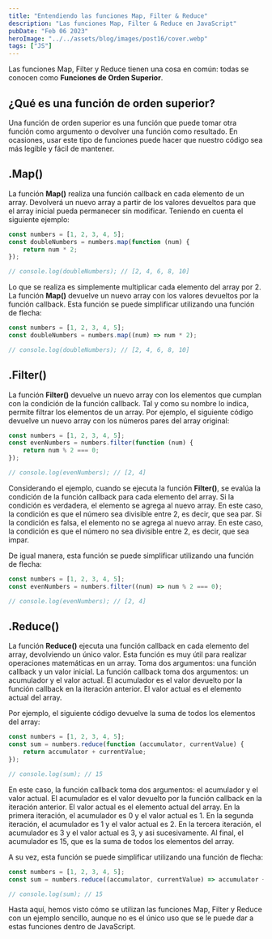 ```yaml
---
title: "Entendiendo las funciones Map, Filter & Reduce"
description: "Las funciones Map, Filter & Reduce en JavaScript"
pubDate: "Feb 06 2023"
heroImage: "../../assets/blog/images/post16/cover.webp"
tags: ["JS"]
---
```


Las funciones Map, Filter y Reduce tienen una cosa en común: todas se conocen como **Funciones de Orden Superior**.

## ¿Qué es una función de orden superior?

Una función de orden superior es una función que puede tomar otra función como argumento o devolver una función como resultado. En ocasiones, usar este tipo de funciones puede hacer que nuestro código sea más legible y fácil de mantener.

## .Map()

La función **Map()** realiza una función callback en cada elemento de un array. Devolverá un nuevo array a partir de los valores devueltos para que el array inicial pueda permanecer sin modificar. Teniendo en cuenta el siguiente ejemplo:

```js
const numbers = [1, 2, 3, 4, 5];
const doubleNumbers = numbers.map(function (num) {
	return num * 2;
});

// console.log(doubleNumbers); // [2, 4, 6, 8, 10]
```

Lo que se realiza es simplemente multiplicar cada elemento del array por 2. La función **Map()** devuelve un nuevo array con los valores devueltos por la función callback. Esta función se puede simplificar utilizando una función de flecha:

```js
const numbers = [1, 2, 3, 4, 5];
const doubleNumbers = numbers.map((num) => num * 2);

// console.log(doubleNumbers); // [2, 4, 6, 8, 10]
```

## .Filter()

La función **Filter()** devuelve un nuevo array con los elementos que cumplan con la condición de la función callback. Tal y como su nombre lo indica, permite filtrar los elementos de un array. Por ejemplo, el siguiente código devuelve un nuevo array con los números pares del array original:

```js
const numbers = [1, 2, 3, 4, 5];
const evenNumbers = numbers.filter(function (num) {
	return num % 2 === 0;
});

// console.log(evenNumbers); // [2, 4]
```

Considerando el ejemplo, cuando se ejecuta la función **Filter()**, se evalúa la condición de la función callback para cada elemento del array. Si la condición es verdadera, el elemento se agrega al nuevo array. En este caso, la condición es que el número sea divisible entre 2, es decir, que sea par. Si la condición es falsa, el elemento no se agrega al nuevo array. En este caso, la condición es que el número no sea divisible entre 2, es decir, que sea impar.

De igual manera, esta función se puede simplificar utilizando una función de flecha:

```js
const numbers = [1, 2, 3, 4, 5];
const evenNumbers = numbers.filter((num) => num % 2 === 0);

// console.log(evenNumbers); // [2, 4]
```

## .Reduce()

La función **Reduce()** ejecuta una función callback en cada elemento del array, devolviendo un único valor. Esta función es muy útil para realizar operaciones matemáticas en un array. Toma dos argumentos: una función callback y un valor inicial. La función callback toma dos argumentos: un acumulador y el valor actual. El acumulador es el valor devuelto por la función callback en la iteración anterior. El valor actual es el elemento actual del array.

Por ejemplo, el siguiente código devuelve la suma de todos los elementos del array:

```js
const numbers = [1, 2, 3, 4, 5];
const sum = numbers.reduce(function (accumulator, currentValue) {
	return accumulator + currentValue;
});

// console.log(sum); // 15
```

En este caso, la función callback toma dos argumentos: el acumulador y el valor actual. El acumulador es el valor devuelto por la función callback en la iteración anterior. El valor actual es el elemento actual del array. En la primera iteración, el acumulador es 0 y el valor actual es 1. En la segunda iteración, el acumulador es 1 y el valor actual es 2. En la tercera iteración, el acumulador es 3 y el valor actual es 3, y asi sucesivamente. Al final, el acumulador es 15, que es la suma de todos los elementos del array.

A su vez, esta función se puede simplificar utilizando una función de flecha:

```js
const numbers = [1, 2, 3, 4, 5];
const sum = numbers.reduce((accumulator, currentValue) => accumulator + currentValue);

// console.log(sum); // 15
```

Hasta aquí, hemos visto cómo se utilizan las funciones Map, Filter y Reduce con un ejemplo sencillo, aunque no es el único uso que se le puede dar a estas funciones dentro de JavaScript.
